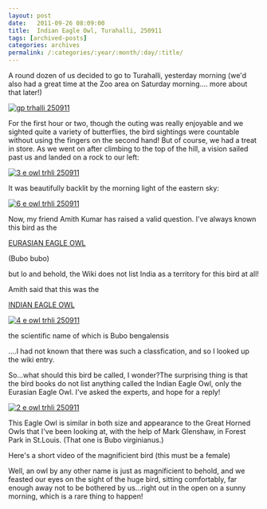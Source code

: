 ```yaml
---
layout: post
date:	2011-09-26 08:09:00
title:  Indian Eagle Owl, Turahalli, 250911
tags: [archived-posts]
categories: archives
permalink: /:categories/:year/:month/:day/:title/
---
```

A round dozen of us decided to go to Turahalli, yesterday morning (we'd also had a great time at the Zoo area on Saturday morning.... more about that later!)


<a href="http://s1142.photobucket.com/albums/n602/Deepapctrsglr/?action=view&amp;current=IMG_8550.jpg" target="_blank"><img src="http://i1142.photobucket.com/albums/n602/Deepapctrsglr/IMG_8550.jpg" border="0" alt="gp trhalli 250911"></a>

<lj-cut text="More of the Eagle Owl">


For the first hour or two, though the outing was really enjoyable and we sighted quite a variety of butterflies, the bird sightings were countable without using the fingers on the second hand!  But of course, we had a treat in store. As we went on after climbing to the top of the hill, a vision sailed past us and landed on a rock to our left:



<a href="http://s1142.photobucket.com/albums/n602/Deepapctrsglr/?action=view&amp;current=IMG_8590.jpg" target="_blank"><img src="http://i1142.photobucket.com/albums/n602/Deepapctrsglr/IMG_8590.jpg" border="0" alt="3 e owl trhli 250911"></a>



It was beautifully backlit by the morning light of the eastern sky:



<a href="http://s1142.photobucket.com/albums/n602/Deepapctrsglr/?action=view&amp;current=IMG_8586.jpg" target="_blank"><img src="http://i1142.photobucket.com/albums/n602/Deepapctrsglr/IMG_8586.jpg" border="0" alt="6 e owl trhli 250911"></a>


Now, my friend Amith Kumar has raised a valid question. I've always known this bird as the 

<a href="http://en.wikipedia.org/wiki/Eurasian_Eagle-owl"> EURASIAN EAGLE OWL </a>

(Bubo bubo)


but lo and behold, the Wiki does not list India as a territory for this bird at all!


Amith said that this was the


<a href="http://en.wikipedia.org/wiki/Indian_Eagle-Owl"> INDIAN EAGLE OWL </a>





<a href="http://s1142.photobucket.com/albums/n602/Deepapctrsglr/?action=view&amp;current=IMG_8588-1.jpg" target="_blank"><img src="http://i1142.photobucket.com/albums/n602/Deepapctrsglr/IMG_8588-1.jpg" border="0" alt="4 e owl trhli 250911"></a>


the scientific name of which is Bubo bengalensis

....I had not known that there was such a classfication, and so I looked up the wiki entry.


So...what should this bird be called, I wonder?The surprising thing is that the bird books do not list anything called the Indian Eagle Owl, only the Eurasian Eagle Owl. I've asked the experts, and hope for a reply!



<a href="http://s1142.photobucket.com/albums/n602/Deepapctrsglr/?action=view&amp;current=IMG_8591.jpg" target="_blank"><img src="http://i1142.photobucket.com/albums/n602/Deepapctrsglr/IMG_8591.jpg" border="0" alt="2 e owl trhli 250911"></a>



This Eagle Owl is similar in both size and appearance to the Great Horned Owls that I've been looking at, with the help of Mark Glenshaw, in Forest Park in St.Louis. (That one is Bubo virginianus.)


Here's a short video of the magnificient bird (this must be a female)

</lj>


<lj-embed id="800"/>


Well, an owl by any other name is just as magnificient to behold, and we feasted our eyes on the sight of the huge bird, sitting comfortably, far enough away not to be bothered by us...right out in the open on a sunny morning, which is a rare thing to happen!
